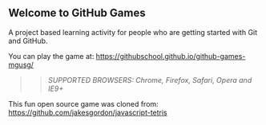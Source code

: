 ## Welcome to GitHub Games

A project based learning activity for people who are getting started with Git and GitHub.

You can play the game at: https://githubschool.github.io/github-games-mgusg/

>> _*SUPPORTED BROWSERS*: Chrome, Firefox, Safari, Opera and IE9+_

This fun open source game was cloned from: https://github.com/jakesgordon/javascript-tetris
